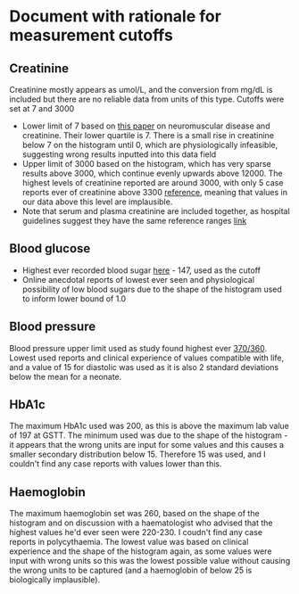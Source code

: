 # Document with rationale for measurement cutoffs

## Creatinine
Creatinine mostly appears as umol/L, and the conversion from mg/dL is included but there are no reliable data from units of this type.
Cutoffs were set at 7 and 3000
- Lower limit of 7 based on [this paper](https://pmc.ncbi.nlm.nih.gov/articles/PMC8498206/) on neuromuscular disease and creatinine. Their lower quartile is 7. There is a small rise in creatinine below 7 on the histogram until 0, which are physiologically infeasible, suggesting wrong results inputted into this data field
- Upper limit of 3000 based on the histogram, which has very sparse results above 3000, which continue evenly upwards above 12000. The highest levels of creatinine reported are around 3000, with only 5 case reports ever of creatinine above 3300 [reference](https://pmc.ncbi.nlm.nih.gov/articles/PMC7357312/), meaning that values in our data above this level are implausible.
- Note that serum and plasma creatinine are included together, as hospital guidelines suggest they have the same reference ranges [link](https://www.southtees.nhs.uk/services/pathology/tests/creatinine/)

## Blood glucose
- Highest ever recorded blood sugar [here](https://www.guinnessworldrecords.com/news/2023/5/miraculous-survival-of-boy-with-blood-sugar-level-21-times-higher-than-normal-746164) - 147, used as the cutoff
- Online anecdotal reports of lowest ever seen and physiological possibility of low blood sugars due to the shape of the histogram used to inform lower bound of 1.0 

## Blood pressure
Blood pressure upper limit used as study found highest ever [370/360](https://pubmed.ncbi.nlm.nih.gov/7741618/#:~:text=The%20highest%20pressure%20recorded%20in,005).
Lowest used reports and clinical experience of values compatible with life, and a value of 15 for diastolic was used as it is also 2 standard deviations below the mean for a neonate. 

## HbA1c
The maximum HbA1c used was 200, as this is above the maximum lab value of 197 at GSTT. The minimum used was due to the shape of the histogram - it appears that the wrong units are input for some values and this causes a smaller secondary distribution below 15. Therefore 15 was used, and I couldn't find any case reports with values lower than this. 

## Haemoglobin
The maximum haemoglobin set was 260, based on the shape of the histogram and on discussion with a haematologist who advised that the highest values he'd ever seen were 220-230. I coudn't find any case reports in polycythaemia. The lowest value was based on clinical experience and the shape of the histogram again, as some values were input with wrong units so this was the lowest possible value without causing the wrong units to be captured (and a haemoglobin of below 25 is biologically implausible). 